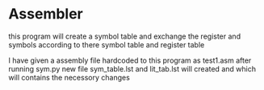 # Assembler
this program will create a symbol table and exchange the register and symbols according to there symbol table and register table

I have given a assembly file hardcoded to this program as test1.asm after running sym.py new file sym_table.lst and lit_tab.lst will created and which will contains the necessory changes

